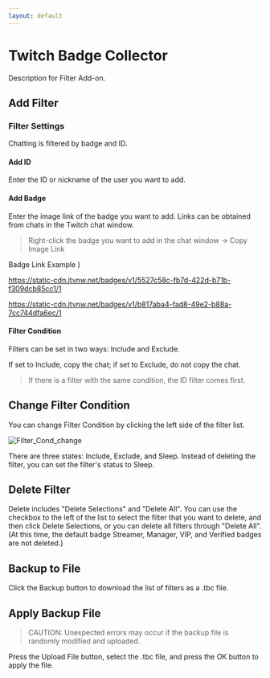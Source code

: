```yaml
---
layout: default
---
```


# Twitch Badge Collector

Description for Filter Add-on.

## Add Filter

### Filter Settings

Chatting is filtered by badge and ID.

#### Add ID

Enter the ID or nickname of the user you want to add.

#### Add Badge

Enter the image link of the badge you want to add.
Links can be obtained from chats in the Twitch chat window.

> Right-click the badge you want to add in the chat window -> Copy Image Link

Badge Link Example )

https://static-cdn.jtvnw.net/badges/v1/5527c58c-fb7d-422d-b71b-f309dcb85cc1/1

https://static-cdn.jtvnw.net/badges/v1/b817aba4-fad8-49e2-b88a-7cc744dfa6ec/1


#### Filter Condition

Filters can be set in two ways: Include and Exclude.

If set to Include, copy the chat; if set to Exclude, do not copy the chat.

> If there is a filter with the same condition, the ID filter comes first.

## Change Filter Condition

You can change Filter Condition by clicking the left side of the filter list.

![Filter_Cond_change](../../../screenshot/en/filter_cond_change.webp)

There are three states: Include, Exclude, and Sleep. Instead of deleting the filter, you can set the filter's status to Sleep.

## Delete Filter

Delete includes "Delete Selections" and "Delete All". You can use the checkbox to the left of the list to select the filter that you want to delete, and then click Delete Selections, or you can delete all filters through "Delete All". (At this time, the default badge Streamer, Manager, VIP, and Verified badges are not deleted.)

## Backup to File

Click the Backup button to download the list of filters as a .tbc file.

## Apply Backup File

> CAUTION: Unexpected errors may occur if the backup file is randomly modified and uploaded.

Press the Upload File button, select the .tbc file, and press the OK button to apply the file.